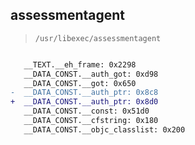 ## assessmentagent

> `/usr/libexec/assessmentagent`

```diff

   __TEXT.__eh_frame: 0x2298
   __DATA_CONST.__auth_got: 0xd98
   __DATA_CONST.__got: 0x650
-  __DATA_CONST.__auth_ptr: 0x8c8
+  __DATA_CONST.__auth_ptr: 0x8d0
   __DATA_CONST.__const: 0x51d0
   __DATA_CONST.__cfstring: 0x180
   __DATA_CONST.__objc_classlist: 0x200

```
